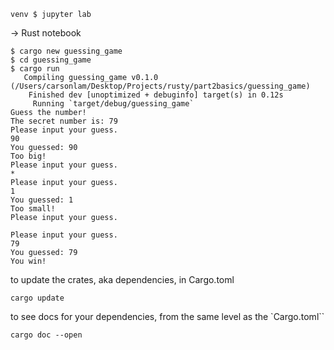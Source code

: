 ```
venv $ jupyter lab
```
-> Rust notebook

```
$ cargo new guessing_game
$ cd guessing_game
$ cargo run
   Compiling guessing_game v0.1.0 (/Users/carsonlam/Desktop/Projects/rusty/part2basics/guessing_game)
    Finished dev [unoptimized + debuginfo] target(s) in 0.12s
     Running `target/debug/guessing_game`
Guess the number!
The secret number is: 79
Please input your guess.
90
You guessed: 90
Too big!
Please input your guess.
*
Please input your guess.
1
You guessed: 1
Too small!
Please input your guess.

Please input your guess.
79
You guessed: 79
You win!
```

to update the crates, aka dependencies, in Cargo.toml
```
cargo update
```

to see docs for your dependencies, from the same level as the `Cargo.toml``
```
cargo doc --open
```